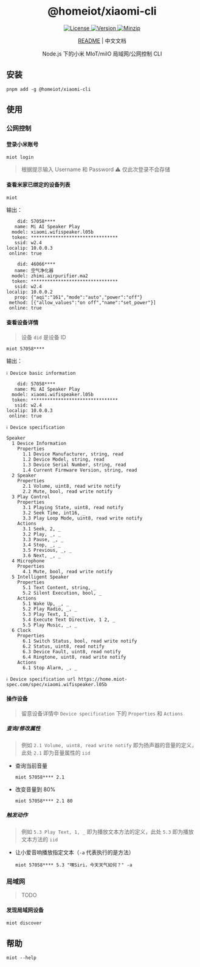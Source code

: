 <h1 align="center">@homeiot/xiaomi-cli</h1>

<p align="center">
  <a href="https://github.com/qq15725/homeiot/blob/master/LICENSE" class="mr-3">
    <img src="https://img.shields.io/npm/l/homeiot.svg" alt="License">
  </a>
  <a href="https://www.npmjs.com/package/@homeiot/xiaomi-cli">
    <img src="https://img.shields.io/npm/v/@homeiot/xiaomi-cli.svg" alt="Version">
  </a>
  <a href="https://cdn.jsdelivr.net/npm/@homeiot/xiaomi-cli/dist/index.mjs">
    <img src="https://img.shields.io/bundlephobia/minzip/@homeiot/xiaomi-cli" alt="Minzip">
  </a>
</p>

<p align="center"><a href="README.md">README</a> | 中文文档</p>

<p align="center">Node.js 下的小米 MIoT/miIO 局域网/公网控制 CLI</p>

## 安装

```shell
pnpm add -g @homeiot/xiaomi-cli
```

## 使用

### 公网控制

#### 登录小米账号

```shell
miot login
```

> 根据提示输入 Username 和 Password
> ⚠️ 仅此次登录不会存储

#### 查看米家已绑定的设备列表

```shell
miot
```

输出：

```shell
    did: 57058****
   name: Mi AI Speaker Play
  model: xiaomi.wifispeaker.l05b
  token: ********************************
   ssid: w2.4
localip: 10.0.0.3
 online: true

    did: 46066****
   name: 空气净化器
  model: zhimi.airpurifier.ma2
  token: ********************************
   ssid: w2.4
localip: 10.0.0.2
   prop: {"aqi":"161","mode":"auto","power":"off"}
 method: [{"allow_values":"on off","name":"set_power"}]
 online: true
```

#### 查看设备详情

> 设备 `did` 是设备 ID

```shell
miot 57058****
```

输出：

```shell
ℹ Device basic information

    did: 57058****
   name: Mi AI Speaker Play
  model: xiaomi.wifispeaker.l05b
  token: ********************************
   ssid: w2.4
localip: 10.0.0.3
 online: true

ℹ Device specification

Speaker
  1 Device Information
    Properties
      1.1 Device Manufacturer, string, read
      1.2 Device Model, string, read
      1.3 Device Serial Number, string, read
      1.4 Current Firmware Version, string, read
  2 Speaker
    Properties
      2.1 Volume, uint8, read write notify
      2.2 Mute, bool, read write notify
  3 Play Control
    Properties
      3.1 Playing State, uint8, read notify
      3.2 Seek Time, int16, _
      3.3 Play Loop Mode, uint8, read write notify
    Actions
      3.1 Seek, 2, _
      3.2 Play, _, _
      3.3 Pause, _, _
      3.4 Stop, _, _
      3.5 Previous, _, _
      3.6 Next, _, _
  4 Microphone
    Properties
      4.1 Mute, bool, read write notify
  5 Intelligent Speaker
    Properties
      5.1 Text Content, string, _
      5.2 Silent Execution, bool, _
    Actions
      5.1 Wake Up, _, _
      5.2 Play Radio, _, _
      5.3 Play Text, 1, _
      5.4 Execute Text Directive, 1 2, _
      5.5 Play Music, _, _
  6 Clock
    Properties
      6.1 Switch Status, bool, read write notify
      6.2 Status, uint8, read notify
      6.3 Device Fault, uint8, read notify
      6.4 Ringtone, uint8, read write notify
    Actions
      6.1 Stop Alarm, _, _

ℹ Device specification url https://home.miot-spec.com/spec/xiaomi.wifispeaker.l05b
```

#### 操作设备

> 留意设备详情中 `Device specification` 下的 `Properties` 和 `Actions`

##### 查询/修改属性

> 例如 `2.1 Volume, uint8, read write notify` 即为扬声器的音量的定义，此处 `2.1` 即为音量属性的 `iid`

- 查询当前音量
  ```shell
  miot 57058**** 2.1
  ```
- 改变音量到 80%
  ```shell
  miot 57058**** 2.1 80
  ```

##### 触发动作

> 例如 `5.3 Play Text, 1, _` 即为播放文本方法的定义，此处 `5.3` 即为播放文本方法的 `iid`

- 让小爱音响播放指定文本（`-a` 代表执行的是方法）
  ```shell
  miot 57058**** 5.3 "嘿Siri，今天天气如何？" -a
  ```

### 局域网

> TODO

#### 发现局域网设备

```shell
miot discover
```

## 帮助

```shell
miot --help
```


